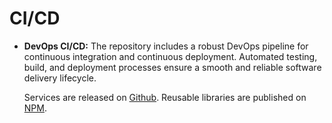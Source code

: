 # CI/CD

- **DevOps CI/CD:** The repository includes a robust DevOps pipeline for
  continuous integration and continuous deployment. Automated testing, build,
  and deployment processes ensure a smooth and reliable software delivery
  lifecycle.

  Services are released on
  [Github](https://github.com/hxtree/cats-cradle/releases). Reusable libraries
  are published on [NPM](https://www.npmjs.com/search?q=%40cats-cradle).
